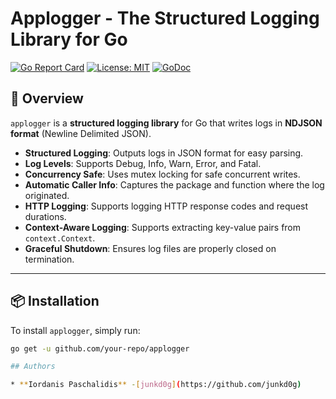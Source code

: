 # Applogger - The Structured Logging Library for Go

[![Go Report Card](https://goreportcard.com/badge/github.com/junkd0g/applogger)](https://goreportcard.com/report/github.com/junkd0g/applogger)
[![License: MIT](https://img.shields.io/badge/License-MIT-blue.svg)](https://opensource.org/licenses/MIT)
[![GoDoc](https://pkg.go.dev/badge/github.com/your-repo/applogger.svg)](https://pkg.go.dev/github.com/junkd0g/applogger)

## 🚀 Overview

`applogger` is a **structured logging library** for Go that writes logs in **NDJSON format** (Newline Delimited JSON).

- **Structured Logging**: Outputs logs in JSON format for easy parsing.
- **Log Levels**: Supports Debug, Info, Warn, Error, and Fatal.
- **Concurrency Safe**: Uses mutex locking for safe concurrent writes.
- **Automatic Caller Info**: Captures the package and function where the log originated.
- **HTTP Logging**: Supports logging HTTP response codes and request durations.
- **Context-Aware Logging**: Supports extracting key-value pairs from `context.Context`.
- **Graceful Shutdown**: Ensures log files are properly closed on termination.

---

## 📦 Installation

To install `applogger`, simply run:

```sh
go get -u github.com/your-repo/applogger

## Authors

* **Iordanis Paschalidis** -[junkd0g](https://github.com/junkd0g)
```
